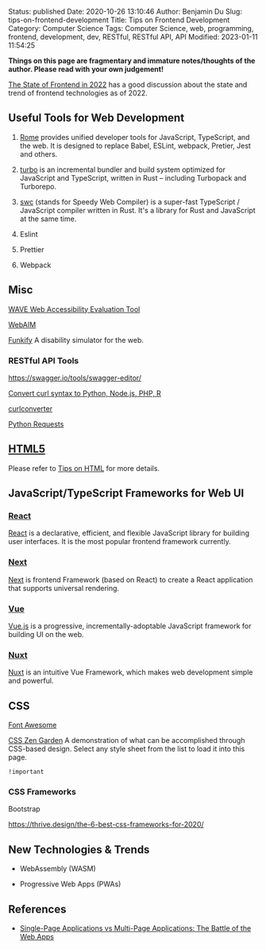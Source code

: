 Status: published
Date: 2020-10-26 13:10:46
Author: Benjamin Du
Slug: tips-on-frontend-development
Title: Tips on Frontend Development
Category: Computer Science
Tags: Computer Science, web, programming, frontend, development, dev, RESTful, RESTful API, API
Modified: 2023-01-11 11:54:25

**Things on this page are fragmentary and immature notes/thoughts of the author. Please read with your own judgement!**

[The State of Frontend in 2022](https://newsletter.pragmaticengineer.com/p/state-of-frontend-2022)
has a good discussion about the state and trend of frontend technologies as of 2022.

## Useful Tools for Web Development

1. [Rome](https://github.com/rome/tools)
    provides unified developer tools for JavaScript, TypeScript, and the web.
    It is designed to replace Babel, ESLint, webpack, Pretier, Jest and others.
2. [turbo](https://github.com/vercel/turbo)
    is an incremental bundler and build system 
    optimized for JavaScript and TypeScript, 
    written in Rust – including Turbopack and Turborepo.
3. [swc](https://github.com/swc-project/swc)
    (stands for Speedy Web Compiler) is a super-fast TypeScript / JavaScript compiler written in Rust. 
    It's a library for Rust and JavaScript at the same time. 

2. Eslint
3. Prettier
4. Webpack

## Misc

[WAVE Web Accessibility Evaluation Tool](https://wave.webaim.org/)

[WebAIM](https://webaim.org/)

[Funkify](https://www.funkify.org/?v=f003c44deab6)
A disability simulator for the web.

### RESTful API Tools

https://swagger.io/tools/swagger-editor/

[Convert curl syntax to Python, Node.js, PHP, R](https://curl.trillworks.com/)

[curlconverter](https://github.com/NickCarneiro/curlconverter/)

[Python Requests](http://docs.python-requests.org/en/master/#)

## [HTML5](http://www.legendu.net/misc/blog/tips-on-html)

Please refer to
[Tips on HTML](http://www.legendu.net/misc/blog/tips-on-html)
for more details.

## JavaScript/TypeScript Frameworks for Web UI

### [React](https://github.com/facebook/react)

[React](https://github.com/facebook/react)
is a declarative, efficient, and flexible JavaScript library for building user interfaces.
It is the most popular frontend framework currently.

### [Next](https://github.com/vercel/next.js/)
[Next](https://github.com/vercel/next.js/)
is frontend Framework (based on React) 
to create a React application that supports universal rendering.

### [Vue](https://github.com/vuejs/vue)

[Vue.js](https://github.com/vuejs/vue)
is a progressive, incrementally-adoptable JavaScript framework for building UI on the web.

### [Nuxt](https://github.com/nuxt/nuxt.js)
[Nuxt](https://github.com/nuxt/nuxt.js)
is an intuitive Vue Framework,
which makes web development simple and powerful.

## CSS

[Font Awesome](https://fontawesome.com/)


[CSS Zen Garden](http://www.csszengarden.com/)
A demonstration of what can be accomplished through CSS-based design. Select any style sheet from the list to load it into this page.

`!important`

### CSS Frameworks

Bootstrap

https://thrive.design/the-6-best-css-frameworks-for-2020/


## New Technologies & Trends 

- WebAssembly (WASM)

- Progressive Web Apps (PWAs)

## References

- [Single-Page Applications vs Multi-Page Applications: The Battle of the Web Apps](https://themindstudios.com/blog/spa-vs-mpa/)

